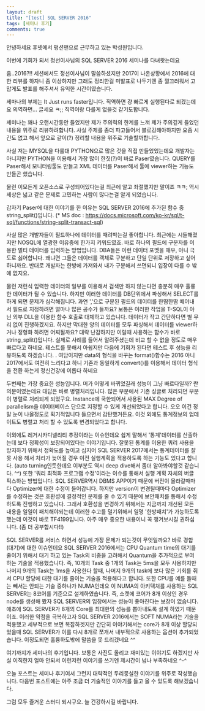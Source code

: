 ```yaml
---
layout: draft
title: "[test] SQL SERVER 2016"
tags: [세미나 후기]
comments: true
---
```


안녕하세요
휴넷에서 펑션맨으로 근무하고 있는 박성원입니다.

이번에 기회가 되서 정선이사님의 SQL SERVER 2016 세미나를 다녀왓는데요

음..2016?!! 세션에서도 정선이사님이 말씀하셨지만 2017이 나온상황에서 2016에 대한 리뷰를 하자니 좀 이상하지만 그래도 정리한걸 미발표로 나두기엔 좀 껄끄러워서 고맙게도 발표를 해주셔서 유익한 시간이였습니다.

세마나의 부제는 It Just runs faster입니다.
직역하면 걍 빠르게 실행된다로 되겠는데요 의역하면... 글세요 ㅋ;; 직역이랑 다를게 없을것 같기도합니다.

세미나는 꽤나 오랜시간동안 들었지만 제가 주의력의 한계를 느껴 제가 주의깊게 들었던 내용을 위주료 리뷰하려합니다.
사실 주제를 좀더 파고들어서 블로깅해야하지만 요즘 시간도 없고 해서 앞으로 같이(?) 정리할 내용을 위주로 기술할까합니다.

  사실 저는 MYSQL을 다룰대 PYTHON으로 많은 것을 직접 만들었었는데요 개발자는 아니지만 PYTHON을 이용해서 가장 많이 한짓(?)이 바로 Paser였습니다. QUERY를 Paser해서 모니터링툴도 만들고 XML 데이터를 Paser해서 툴에 viewer하는 기능도 만들곤 했습니다.

물런 이모든게 오픈소스로 구성되어있다는걸 최근에 알고 좌절했지만 말이죠 ㅋㅋ;
역시 세상은 넓고 같은 문제로 고민하는 사람이 많다는걸 알게 되었습니다.

갑자기 Paser에 대한 이야기를 한 이유는 SQL SERVER 2016에 추가된 함수 중 string_split()입니다.
(* MS doc : https://docs.microsoft.com/ko-kr/sql/t-sql/functions/string-split-transact-sql)

사실 많은 개발자들이 필드하나에 데이터를 때려박는걸 좋아합니다. 최근에는 시들해졌지만 NOSQL에 열광한 이유중에 한가지 키워드였죠. 바로 하나의 필드에 구분자를 이용한 멀티 데이터를 입력하는 방법입니다. DBA들은 이런 데이터 포멧을 매우, 아니 극도로 싫어합니다. 왜냐면 그들은 데이터를 객체로 구분하고 단일 단위로 저장하고 싶어하니까요. 반대로 개발자는 한방에 가져와서 내가 구분해서 쓰면되니 입장이 다를 수 밖에 없지요.

물런 저런식 입력한 데이터의 일부를 이용해서 검색만 하지 않는다면 충분히 매우 훌륭한 데이터가 될 수 있습니다. 하지만 이러한 데이터를 DB단위에서 파싱해서 SELECT를 하게 되면 문제가 심각해집니다. 과연 ','으로 구분된 필드의 데이터를 한땀한땀 떼어내서 필드로 지정하려면 얼마나 많은 공수가 들까요? 보통은 이러한 작업을 T-SQL이 아닌 외부 DLL을 이용한 함수 호출로 대체하고 있습니다. 데이터가 작고 간단하다면 별 무리 없이 진행하겠지요. 하지만 막대한 양의 데이터를 모두 파싱해서 데이터를 viewer하거나 정형화 하려면 어찌될까요? 대략 난감하지만 이럴때 사용하는 함수가 바로 string_split()입니다. 실제로 사례를 들어서 알려주셨는데 비교 할 수 없을 정도로 매우 빠르다고 하네요. 테스트를 못해서 아쉽지만 다음에 기회가 된다면 테스트 후 성능을 리뷰하도록 하겠습니다. . 여담이지만 data의 형식을 바꾸는 format()함수는 2016 아니 2017에서도 여전히 느리다고 하니 기존과 동일하게 convert()를 이용해서 데이터 형식을 전환 하는게 정신건강에 이롭다 하네요

  두번째는 가장 중요한 성능입니다. 머가 어떻게 바뀌었길래 성능이 그냥 빠르다일까? 란 의문이였는데요 대답은 바로 병렬처리입니다. 많은 부분에서 기존 싱글로 처리되던 부분이 병렬로 처리되게 되었구요. Instance에 국한되어서 사용된 MAX Degree of parallelism을 데이터베이스 단으로 지정할 수 있게 개선되었다고 합니다. 오오 이건 정말 눈이 나올정도로 획기적입니다 들으면서 감탄했거든요. 이것 외에도 통계정보의 업데이트도 병렬고 처리 할 수 있도록 변경되었다고 합니다.

이외에도 레거시카디넬리티 추정이라는 이슈인데요 쉽게 말해서 '통계'데이터를 산출하는데 보다 정확성이 보장되어있다는 이야기입니다. 잘못된 통계를 이용한 쿼리 사용을 방지하기 위해서 정확도를 높이고 심지어 SQL SERVER 2017에서는 통계데이터를 잘못 사용 해서 처리가 늦어질 경우 이전 실행계획을 적용하도록 하는 기능도 있다고 합니다. (auto turning인듯한데요 이부분도 역시 deep dive해서 좀더 알아봐야할것 같습니다. ^^) 또한 '쿼리 최적화 프로그램 수정'이라는 이슈를 통해서 실행 계획 자체의 버글 픽스하는 방법입니다. SQL SERVER역시 DBMS APP이기 때문에 버전이 올라갈때마다 Optimizer에 대한 수정이 들어갑니다. 하지만 version이 변경될때마다 Optimizer를 수정하는 것은 호환성에 결정적인 문제를 줄 수 있기 때문에 보안패치를 통해서 수정하도록 진행하고 있습니다. 그래서 호환성을 변경하기 위해서는 지금까지 개선된 모든 내용을 일일이 패치해야되는데 이러한 수고를 덜기위해서 일명 '한방패치'가 가능하도록 했는데 이것이 바로 TF4199입니다. 아주 매우 중요한 내용이니 꼭 챙겨보시길 권하십니다. (좀 더 공부합시다!!)

 SQL SERVER를 서비스 하면서 성능에 가장 문제가 되는것이 무엇일까요? 바로 경합(대기)에 대한 이슈인데요 SQL SERVER 2016에서는 CPU Quantum time의 대기를 줄이기 위해서 대기 하고 있는 Task의 비중을 고려해서 Quantum을 추가적으로 부여하는 기술을 적용했습니다. 즉, 10개의 Task 중 1개의 Task는 5ms을 모두 사용하지만 나머지 9개의 Task는 1ms을 사용한다 할때, 나머지 9개의 task에 보다 많은 기회를 줘서 CPU 할당에 대한 대기를 줄이는 기술을 적용해다고 합니다. 또한 CPU를 예를 들때는 빼서는 안되는 기술 중하나가 NUMA인데요 이 NUMA의 아키텍처를 사용하는 SQL SERVER는 8코어를 기준으로 설계하였습니다. 즉, 소켓에 코어가 8개 이상인 경우 node를 생성해 봤자 SQL SERVER의 입장에서는 성능이 좋아진다는 보장이 없습니다. 애초에 SQL SERVER가 8개의 Core를 최대한의 성능를 뽑아내도록 설계 하였기 때문이죠. 이러한 약점을 극복하고자 SQL SERVER 2016에서는 SOFT NUMA라는 기술을 적용했고 세부적으로 보면 복잡하겟지만 간단히 이야기해서는 core가 8개 이상 할당되었을때 SQL SERVER가 이를 다시 8개로 쪼개서 내부적으로 사용하는 옵션이 추가되었습니다. 이정도되면 훌륭하도밖에 말씀을 못 드리겠네요 ^^

 여기까지가 세미나의 후기입니다.
 보통은 사진도 올리고 재미있는 이야기도 하겠지만 사실 이직한지 얼마 안되서 이런저런 이야기를 쓰기엔 제시간이 넘나 부족하네요 ^-^

 오늘 포스트는 세미나 후기여서 그런지 대략적인 두리뭉실한 이야기를 위주로 작성했습니다. 다음번 포스트에는 아주 조금 더 기술적인 이야기를 들고 올 수 있도록 해보겠습니다.

 그럼 모두 즐거운 스터디 되시구요.
 늘 건강하시길 바랍니다.
